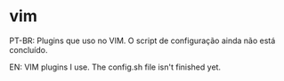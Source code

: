 # vim
PT-BR: Plugins que uso no VIM. O script de configuração ainda não está concluído.

EN: VIM plugins I use. The config.sh file isn't finished yet. 
